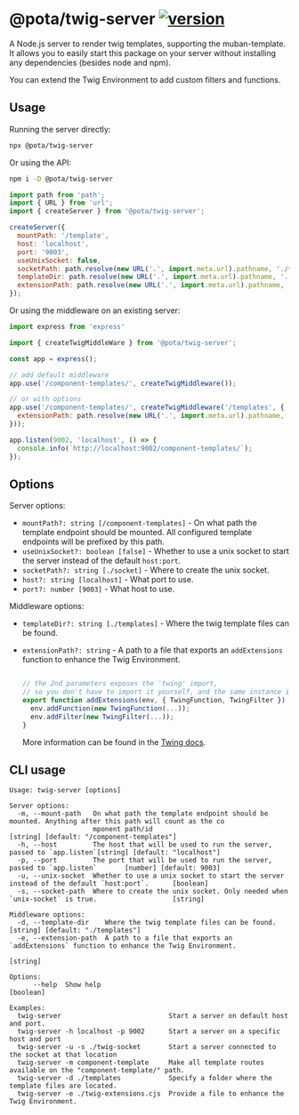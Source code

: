 # @pota/twig-server [![version](https://img.shields.io/npm/v/@pota/twig-server.svg?label=%20)](https://npmjs.org/package/@pota/twig-server)

A Node.js server to render twig templates, supporting the muban-template. It allows you to easily start this package
on your server without installing any dependencies (besides node and npm).

You can extend the Twig Environment to add custom filters and functions.

## Usage

Running the server directly:

```bash
npx @pota/twig-server
```

Or using the API:

```bash
npm i -D @pota/twig-server
```
```js
import path from 'path';
import { URL } from 'url';
import { createServer } from '@pota/twig-server';

createServer({
  mountPath: '/template',
  host: 'localhost',
  port: '9003',
  useUnixSocket: false,
  socketPath: path.resolve(new URL('.', import.meta.url).pathname, './twig-socket'),
  templateDir: path.resolve(new URL('.', import.meta.url).pathname, '../templates'), 
  extensionPath: path.resolve(new URL('.', import.meta.url).pathname, './twig-extensions.cjs'),
});
```

Or using the middleware on an existing server:

```js
import express from 'express'

import { createTwigMiddleWare } from '@pota/twig-server';

const app = express();

// add default middleware
app.use('/component-templates/', createTwigMiddleware());

// or with options
app.use('/component-templates/', createTwigMiddleware('/templates', {
  extensionPath: path.resolve(new URL('.', import.meta.url).pathname, './twig-extensions.cjs'),
}));

app.listen(9002, 'localhost', () => {
  console.info(`http://localhost:9002/component-templates/`);
});
```
## Options

Server options:
* `mountPath?: string [/component-templates]` - On what path the template endpoint should be mounted.
  All configured template endpoints will be prefixed by this path.
* `useUnixSocket?: boolean [false]` - Whether to use a unix socket to start the server instead of the default 
  `host:port`.
* `socketPath?: string [./socket]` - Where to create the unix socket.
* `host?: string [localhost]` - What port to use.
* `port?: number [9003]` - What host to use.

Middleware options:
* `templateDir?: string [./templates]` - Where the twig template files can be found.
* `extensionPath?: string` - A path to a file that exports an `addExtensions` function to enhance the Twig Environment.

  ```js
  
  // the 2nd parameters exposes the 'twing' import,
  // so you don't have to import it yourself, and the same instance is shared
  export function addExtensions(env, { TwingFunction, TwingFilter }) {
    env.addFunction(new TwingFunction(...));
    env.addFilter(new TwingFilter(...));
  }
  ```
  
  More information can be found in the [Twing docs](https://nightlycommit.github.io/twing/advanced.html).


## CLI usage

```
Usage: twig-server [options]

Server options:
  -m, --mount-path   On what path the template endpoint should be mounted. Anything after this path will count as the co
                     mponent path/id                                          [string] [default: "/component-templates"]
  -h, --host         The host that will be used to run the server, passed to `app.listen`[string] [default: "localhost"]
  -p, --port         The port that will be used to run the server, passed to `app.listen`       [number] [default: 9003]
  -u, --unix-socket  Whether to use a unix socket to start the server instead of the default `host:port`.      [boolean]
  -s, --socket-path  Where to create the unix socket. Only needed when `unix-socket` is true.                   [string]

Middleware options:
  -d, --template-dir    Where the twig template files can be found.                    [string] [default: "./templates"]
  -e, --extension-path  A path to a file that exports an `addExtensions` function to enhance the Twig Environment.
                                                                                                                [string]

Options:
      --help  Show help                                                                                        [boolean]

Examples:
  twig-server                           Start a server on default host and port.
  twig-server -h localhost -p 9002      Start a server on a specific host and port
  twig-server -u -s ./twig-socket       Start a server connected to the socket at that location
  twig-server -m component-template     Make all template routes available on the "component-template/" path.
  twig-server -d ./templates            Specify a folder where the template files are located.
  twig-server -e ./twig-extensions.cjs  Provide a file to enhance the Twig Environment.
```